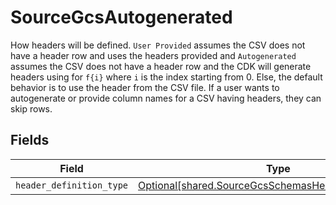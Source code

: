 # SourceGcsAutogenerated

How headers will be defined. `User Provided` assumes the CSV does not have a header row and uses the headers provided and `Autogenerated` assumes the CSV does not have a header row and the CDK will generate headers using for `f{i}` where `i` is the index starting from 0. Else, the default behavior is to use the header from the CSV file. If a user wants to autogenerate or provide column names for a CSV having headers, they can skip rows.


## Fields

| Field                                                                                                                | Type                                                                                                                 | Required                                                                                                             | Description                                                                                                          |
| -------------------------------------------------------------------------------------------------------------------- | -------------------------------------------------------------------------------------------------------------------- | -------------------------------------------------------------------------------------------------------------------- | -------------------------------------------------------------------------------------------------------------------- |
| `header_definition_type`                                                                                             | [Optional[shared.SourceGcsSchemasHeaderDefinitionType]](../../models/shared/sourcegcsschemasheaderdefinitiontype.md) | :heavy_minus_sign:                                                                                                   | N/A                                                                                                                  |